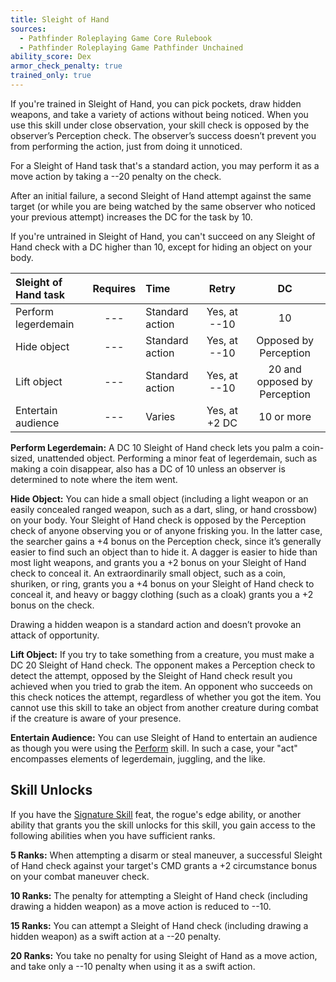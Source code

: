 ```yaml
---
title: Sleight of Hand
sources:
  - Pathfinder Roleplaying Game Core Rulebook
  - Pathfinder Roleplaying Game Pathfinder Unchained
ability_score: Dex
armor_check_penalty: true
trained_only: true
---
```


If you're trained in Sleight of Hand, you can pick pockets, draw hidden weapons, and take a variety of actions without being noticed. When you use this skill under close observation, your skill check is opposed by the observer’s Perception check. The observer’s success doesn’t prevent you from performing the action, just from doing it unnoticed.

For a Sleight of Hand task that's a standard action, you may perform it as a move action by taking a --20 penalty on the check.

After an initial failure, a second Sleight of Hand attempt against the same target (or while you are being watched by the same observer who noticed your previous attempt) increases the DC for the task by 10.

If you're untrained in Sleight of Hand, you can't succeed on any Sleight of Hand check with a DC higher than 10, except for hiding an object on your body.

| Sleight of Hand task | Requires | Time            |     Retry     |              DC              |
|:---------------------|:--------:|:----------------|:-------------:|:----------------------------:|
| Perform legerdemain  |   ---    | Standard action | Yes, at --10  |              10              |
| Hide object          |   ---    | Standard action | Yes, at --10  |    Opposed by Perception     |
| Lift object          |   ---    | Standard action | Yes, at --10  | 20 and opposed by Perception |
| Entertain audience   |   ---    | Varies          | Yes, at +2 DC |          10 or more          |

**Perform Legerdemain:** A DC 10 Sleight of Hand check lets you palm a coin-sized, unattended object. Performing a minor feat of legerdemain, such as making a coin disappear, also has a DC of 10 unless an observer is determined to note where the item went.

**Hide Object:** You can hide a small object (including a light weapon or an easily concealed ranged weapon, such as a dart, sling, or hand crossbow) on your body. Your Sleight of Hand check is opposed by the Perception check of anyone observing you or of anyone frisking you. In the latter case, the searcher gains a +4 bonus on the Perception check, since it’s generally easier to find such an object than to hide it. A dagger is easier to hide than most light weapons, and grants you a +2 bonus on your Sleight of Hand check to conceal it. An extraordinarily small object, such as a coin, shuriken, or ring, grants you a +4 bonus on your Sleight of Hand check to conceal it, and heavy or baggy clothing (such as a cloak) grants you a +2 bonus on the check.

Drawing a hidden weapon is a standard action and doesn’t provoke an attack of opportunity.

**Lift Object:** If you try to take something from a creature, you must make a DC 20 Sleight of Hand check. The opponent makes a Perception check to detect the attempt, opposed by the Sleight of Hand check result you achieved when you tried to grab the item. An opponent who succeeds on this check notices the attempt, regardless of whether you got the item. You cannot use this skill to take an object from another creature during combat if the creature is aware of your presence.

**Entertain Audience:** You can use Sleight of Hand to entertain an audience as though you were using the [Perform](/skills/perform/) skill. In such a case, your "act" encompasses elements of legerdemain, juggling, and the like.

## Skill Unlocks

If you have the [Signature Skill](/feats/signature-skill/) feat, the rogue's edge ability, or another ability that grants you the skill unlocks for this skill, you gain access to the following abilities when you have sufficient ranks.

**5 Ranks:** When attempting a disarm or steal maneuver, a successful Sleight of Hand check against your target's CMD grants a +2 circumstance bonus on your combat maneuver check.

**10 Ranks:** The penalty for attempting a Sleight of Hand check (including drawing a hidden weapon) as a move action is reduced to --10.

**15 Ranks:** You can attempt a Sleight of Hand check (including drawing a hidden weapon) as a swift action at a --20 penalty.

**20 Ranks:** You take no penalty for using Sleight of Hand as a move action, and take only a --10 penalty when using it as a swift action.
